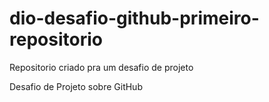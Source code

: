 # dio-desafio-github-primeiro-repositorio

Repositorio criado pra um desafio de projeto 

Desafio de  Projeto sobre GitHub 
